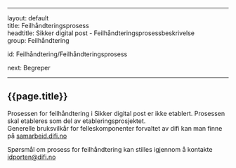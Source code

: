 -----

layout: default  
title: Feilhåndteringsprosess  
headtitle: Sikker digital post - Feilhåndteringsprosessbeskrivelse  
group: Feilhåndtering

id: Feilhåndtering/Feilhåndteringsprosess

next: Begreper

-----

## {{page.title}}

Prosessen for feilhåndtering i Sikker digital post er ikke etablert.
Prosessen skal etableres som del av etableringsprosjektet.  
Generelle bruksvilkår for felleskomponenter forvaltet av difi kan man
finne på [samarbeid.difi.no](http://samarbeid.difi.no/)

Spørsmål om prosess for feilhåndtering kan stilles igjennom å kontakte
<idporten@difi.no>
